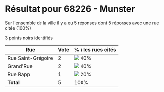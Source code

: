 # Résultat pour 68226 - Munster

Sur l'ensemble de la ville il y a eu 5 réponses dont 5 réponses avec une rue citée (100%)

3 points noirs identifiés

| Rue | Vote | % / les rues cités|
|-----|------|-------------------|
| Rue Saint-Grégoire | 2 | <img src="../../img/bar_40.gif" />&nbsp;40%|
| Grand'Rue | 2 | <img src="../../img/bar_40.gif" />&nbsp;40%|
| Rue Rapp | 1 | <img src="../../img/bar_20.gif" />&nbsp;20%|
| **Total** | 5 | 100%|
